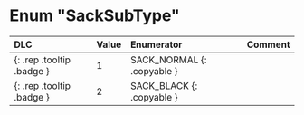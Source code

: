 # Enum "SackSubType"
|DLC|Value|Enumerator|Comment|
|:--|:--|:--|:--|
|[ ](#){: .rep .tooltip .badge }|1 |SACK_NORMAL {: .copyable } |  | 
|[ ](#){: .rep .tooltip .badge }|2 |SACK_BLACK {: .copyable } |  | 
